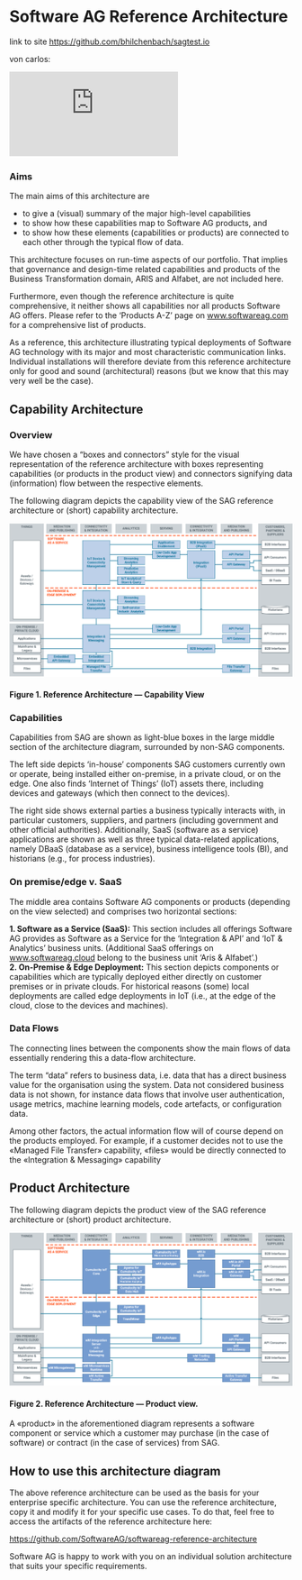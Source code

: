 # Software AG Reference Architecture 

link to site https://github.com/bhilchenbach/sagtest.io


von carlos:
<iframe src="https://feature-reference-architecture--brave-goldstine-8dd131.netlify.com/site/reference-architecture/software-ag-reference-architecture.html" style="border:none;"></iframe> 

### Aims 

The main aims of this architecture are  

* to give a (visual) summary of the major high-level capabilities  
* to show how these capabilities map to Software AG products, and  
* to show how these elements (capabilities or products) are connected to each other through the typical flow of data. 

This architecture focuses on run-time aspects of our portfolio. That implies that governance and design-time related capabilities and products of the Business Transformation domain, ARIS and Alfabet, are not included here. 

Furthermore, even though the reference architecture is quite comprehensive, it neither shows all capabilities nor all products Software AG offers. Please refer to the ‘Products A-Z’ page on www.softwareag.com for a comprehensive list of products.  

As a reference, this architecture illustrating typical deployments of Software AG technology with its major and most characteristic communication links. Individual installations will therefore deviate from this reference architecture only for good and sound (architectural) reasons (but we know that this may very well be the case).  


## Capability Architecture 

###  Overview 

We have chosen a “boxes and connectors” style for the visual representation of the reference architecture with boxes representing capabilities (or products in the product view) and connectors signifying data (information) flow between the respective elements. 

The following diagram depicts the capability view of the SAG reference architecture or (short) capability architecture. 

![Software AG Reference Archiecture Capability View](/images/Software_AG_Reference_Architecture_10_Capability_View.png)
#### Figure 1.  Reference Architecture — Capability View 

### Capabilities 

Capabilities from SAG are shown as light-blue boxes in the large middle section of the architecture diagram, surrounded by non-SAG components.  

The left side depicts ‘in-house’ components SAG customers currently own or operate, being installed either on-premise, in a private cloud, or on the edge. One also finds ‘Internet of Things’ (IoT) assets there, including devices and gateways (which then connect to the devices).  

The right side shows external parties a business typically interacts with, in particular customers, suppliers, and partners (including government and other official authorities). Additionally, SaaS (software as a service) applications are shown as well as three typical data-related applications, namely DBaaS (database as a service), business intelligence tools (BI), and historians (e.g., for process industries). 


### On premise/edge v. SaaS 

The middle area contains Software AG components or products (depending on the view selected) and comprises two horizontal sections:  

**1. Software as a Service (SaaS):** This section includes all offerings Software AG provides as Software as a Service for the ‘Integration & API’ and ‘IoT & Analytics’ business units. (Additional SaaS offerings on www.softwareag.cloud belong to the business unit ‘Aris & Alfabet’.)  
**2. On-Premise & Edge Deployment:** This section depicts components or capabilities which are typically deployed either directly on customer premises or in private clouds. For historical reasons (some) local deployments are called edge deployments in IoT (i.e., at the edge of the cloud, close to the devices and machines). 

### Data Flows 

The connecting lines between the components show the main flows of data essentially rendering this a data-flow architecture.  

The term “data” refers to business data, i.e. data that has a direct business value for the organisation using the system. Data not considered business data is not shown, for instance data flows that involve user authentication, usage metrics, machine learning models, code artefacts, or configuration data. 

Among other factors, the actual information flow will of course depend on the products employed. For example, if a customer decides not to use the «Managed File Transfer» capability, «files» would be directly connected to the «Integration & Messaging» capability 


## Product Architecture 

The following diagram depicts the product view of the SAG reference architecture or (short) product architecture. 

![Software AG Reference Archiecture Capability View](/images/Software_AG_Reference_Architecture_10_Product_View.png)
#### Figure 2. Reference Architecture — Product view. 

A «product» in the aforementioned diagram represents a software component or service which a customer may purchase (in the case of software) or contract (in the case of services) from SAG. 

## How to use this architecture diagram 

The above reference architecture can be used as the basis for your enterprise specific architecture. You can use the reference architecture, copy it and modify it for your specific use cases. To do that, feel free to access the artifacts of the reference architecture here:  

https://github.com/SoftwareAG/softwareag-reference-architecture 




Software AG is happy to work with you on an individual solution architecture that suits your specific requirements. 

